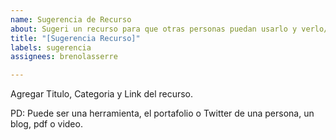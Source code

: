 ```yaml
---
name: Sugerencia de Recurso
about: Sugeri un recurso para que otras personas puedan usarlo y verlo/leerlo.
title: "[Sugerencia Recurso]"
labels: sugerencia
assignees: brenolasserre

---
```


Agregar Titulo, Categoria y Link del recurso. 

PD: Puede ser una herramienta, el portafolio o Twitter de una persona, un blog, pdf o video.

